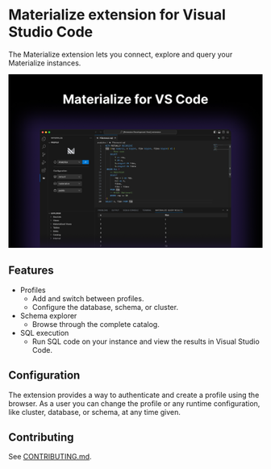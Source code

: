 # Materialize extension for Visual Studio Code

The Materialize extension lets you connect, explore and query your Materialize instances.

![Extension](media/Extension.png)

## Features

* Profiles
    * Add and switch between profiles.
    * Configure the database, schema, or cluster.
* Schema explorer
    * Browse through the complete catalog.
* SQL execution
    * Run SQL code on your instance and view the results in Visual Studio Code.

## Configuration

The extension provides a way to authenticate and create a profile using the browser. As a user you can change the profile or any runtime configuration, like cluster, database, or schema, at any time given.

## Contributing

See [CONTRIBUTING.md](https://github.com/MaterializeInc/vscode-extension/blob/main/CONTRIBUTING.md).
